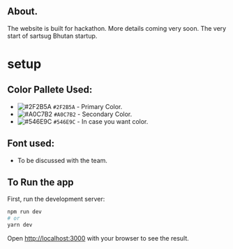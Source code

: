 ## About.

The website is built for hackathon. More details coming very soon. The very start of sartsug Bhutan startup.

# setup

## Color Pallete Used:
- ![#2F2B5A](https://via.placeholder.com/15/2F2B5A/000000?text=+) `#2F2B5A` - Primary Color. 
- ![#A0C7B2](https://via.placeholder.com/15/A0C7B2/000000?text=+) `#A0C7B2` - Secondary Color. 
- ![#546E9C](https://via.placeholder.com/15/546E9C/000000?text=+) `#546E9C` - In case you want color. 
 

## Font used:
- To be discussed with the team.

## To Run the app
First, run the development server:

```bash
npm run dev
# or
yarn dev
```

Open [http://localhost:3000](http://localhost:3000) with your browser to see the result.



